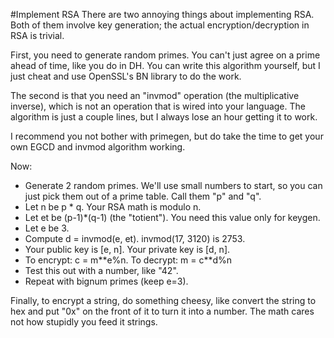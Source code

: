 #Implement RSA
There are two annoying things about implementing RSA. Both of them involve key generation; the actual encryption/decryption in RSA is trivial.

First, you need to generate random primes. You can't just agree on a prime ahead of time, like you do in DH. You can write this algorithm yourself, but I just cheat and use OpenSSL's BN library to do the work.

The second is that you need an "invmod" operation (the multiplicative inverse), which is not an operation that is wired into your language. The algorithm is just a couple lines, but I always lose an hour getting it to work.

I recommend you not bother with primegen, but do take the time to get your own EGCD and invmod algorithm working.

Now:
* Generate 2 random primes. We'll use small numbers to start, so you can just pick them out of a prime table. Call them "p" and "q".
* Let n be p \* q. Your RSA math is modulo n.
* Let et be (p-1)\*(q-1) (the "totient"). You need this value only for keygen.
* Let e be 3.
* Compute d = invmod(e, et). invmod(17, 3120) is 2753.
* Your public key is [e, n]. Your private key is [d, n].
* To encrypt: c = m\*\*e%n. To decrypt: m = c\*\*d%n
* Test this out with a number, like "42".
* Repeat with bignum primes (keep e=3).

Finally, to encrypt a string, do something cheesy, like convert the string to hex and put "0x" on the front of it to turn it into a number. The math cares not how stupidly you feed it strings.
